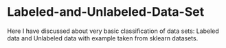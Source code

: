 # Labeled-and-Unlabeled-Data-Set
Here I have discussed about very basic classification of data sets: Labeled data and Unlabeled data with example taken from sklearn datasets.
